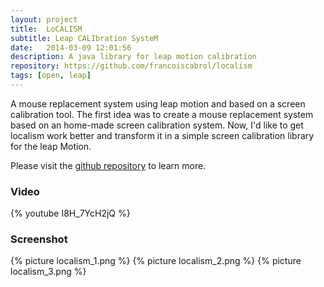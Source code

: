 ```yaml
---
layout: project
title:  LoCALISM
subtitle: Leap CALIbration SysteM
date:   2014-03-09 12:01:56
description: A java library for leap motion calibration
repository: https://github.com/francoiscabrol/localism
tags: [open, leap]
--- 
```


A mouse replacement system using leap motion and based on a screen calibration tool.
The first idea was to create a mouse replacement system based on an home-made screen calibration system.
Now, I'd like to get localism work better and transform it in a simple screen calibration library for the leap Motion.

Please visit the [github repository](https://github.com/francoiscabrol/localism) to learn more.

### Video

{% youtube I8H_7YcH2jQ %}

### Screenshot

<div class="container-fluid">
<div class="row">
{% picture localism_1.png %}
{% picture localism_2.png %}
{% picture localism_3.png %}
</div>
</div>
